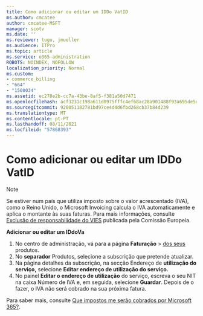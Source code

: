 ```yaml
---
title: Como adicionar ou editar um IDDo VatID
ms.author: cmcatee
author: cmcatee-MSFT
manager: scotv
ms.date: ''
ms.reviewer: tugu, jmueller
ms.audience: ITPro
ms.topic: article
ms.service: o365-administration
ROBOTS: NOINDEX, NOFOLLOW
localization_priority: Normal
ms.custom:
- commerce_billing
- "664"
- "1500034"
ms.assetid: ec278e2b-cc7a-43be-8af5-f381a50d7471
ms.openlocfilehash: acf3231c198a611d0975fffc4ef68ac28a901488f93a695de5d8f19bebf80f25
ms.sourcegitcommit: 920051182781bd97ce4d4d6fbd268cb37b84d239
ms.translationtype: MT
ms.contentlocale: pt-PT
ms.lasthandoff: 08/11/2021
ms.locfileid: "57868393"
---
```

# <a name="how-to-add-or-edit-a-vatid"></a>Como adicionar ou editar um IDDo VatID

> [!NOTE]
> Se estiver num país que utiliza imposto sobre o valor acrescentado (IVA), como o Reino Unido, o Microsoft Invoicing calcula o IVA automaticamente e aplica o montante às suas faturas. Para mais informações, consulte [Exclusão de responsabilidade do VIES](https://go.microsoft.com/fwlink/p/?LinkID=841741) publicada pela Comissão Europeia.

**Adicionar ou editar um IDdoVa**

1. No centro de administração, vá para a página **Faturação** \> [dos seus](https://go.microsoft.com/fwlink/p/?linkid=842054) produtos.
2. No **separador** Produtos, selecione a subscrição que pretende atualizar.
3. Na página detalhes da subscrição, na secção Endereço de **utilização do serviço,** selecione **Editar endereço de utilização do serviço.**
4. No painel **Editar o endereço de utilização** do serviço, escreva o seu NIT na caixa Número de IVA e, em seguida, selecione **Guardar**.  Depois de o fazer, o IVA não será cobrado na sua próxima fatura.

Para saber mais, consulte [Que impostos me serão cobrados por Microsoft 365?](https://docs.microsoft.com/microsoft-365/commerce/billing-and-payments/tax-information#what-tax-will-i-be-charged).